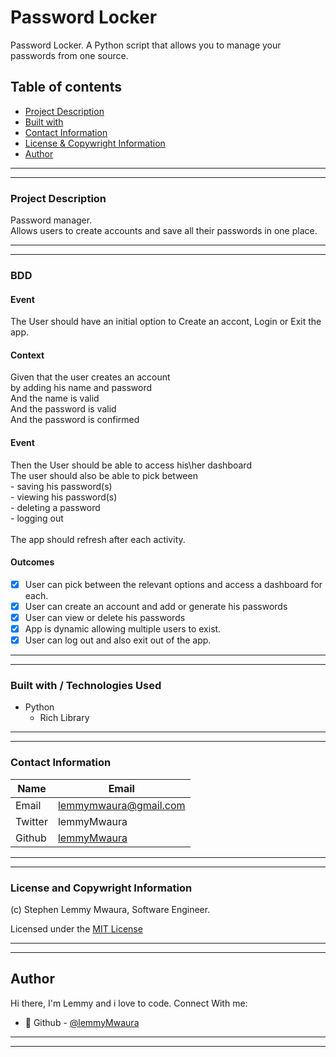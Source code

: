 # Password Locker
Password Locker. A Python script that allows you to manage your passwords from one source.

## Table of contents
  <!-- - [Screenshot](#screenshot) -->
  - [Project Description](#Project-description) 
  - [Built with](#built-with)
  - [Contact Information](#contact-information)
  - [License & Copywright Information](#License-and-Copywright-Information)
  - [Author](#author)

---
___

<!-- ### Screenshot
![]()
___
--- -->
### Project Description
Password manager.\
 Allows users to create accounts and save all their passwords in one place.

---
___

### BDD
 #### Event
 The User should have an initial option to Create an accont, Login or Exit the app.
 #### Context
   Given that the user creates an account\
      by adding his name and password\
      And the name is valid\
      And the password is valid\
      And the password is confirmed
 #### Event
 Then the User should be able to access his\her dashboard\
 The user should also be able to pick between\
    - saving his password(s)\
    - viewing his password(s)\
    - deleting a password\
    - logging out\
    \
The app should refresh after each activity.
#### Outcomes
* [x] User can pick between the relevant options and access a dashboard for each.
* [x] User can create an account and add or generate his passwords
* [x] User can view or delete his passwords
* [x] App is dynamic allowing multiple users to exist.
* [x] User can log out and also exit out of the app.

---
___
### Built with / Technologies Used

- Python
    - Rich Library
---
___
### Contact Information

| Name   | Email               |
|--------|---------------------|
| Email  | lemmymwaura@gmail.com |
| Twitter| lemmyMwaura |
| Github | [lemmyMwaura](https://github.com/LemmyMwaura)|

---
___
### License and Copywright Information
(c) Stephen Lemmy Mwaura, Software Engineer.

Licensed under the [MIT License](LISENCE)

---
___
## Author 
Hi there, I'm Lemmy and i love to code. Connect With me:

- 🎱 Github - [@lemmyMwaura](https://github.com/LemmyMwaura)

---
___